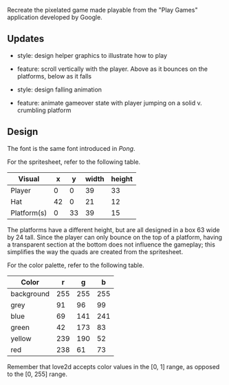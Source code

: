 Recreate the pixelated game made playable from the "Play Games" application developed by Google.

## Updates

- style: design helper graphics to illustrate how to play

- feature: scroll vertically with the player. Above as it bounces on the platforms, below as it falls

- style: design falling animation

- feature: animate gameover state with player jumping on a solid v. crumbling platform

## Design

The font is the same font introduced in _Pong_.

For the spritesheet, refer to the following table.

| Visual      | x   | y   | width | height |
| ----------- | --- | --- | ----- | ------ |
| Player      | 0   | 0   | 39    | 33     |
| Hat         | 42  | 0   | 21    | 12     |
| Platform(s) | 0   | 33  | 39    | 15     |

The platforms have a different height, but are all designed in a box 63 wide by 24 tall. Since the player can only bounce on the top of a platform, having a transparent section at the bottom does not influence the gameplay; this simplifies the way the quads are created from the spritesheet.

For the color palette, refer to the following table.

| Color      | r   | g   | b   |
| ---------- | --- | --- | --- |
| background | 255 | 255 | 255 |
| grey       | 91  | 96  | 99  |
| blue       | 69  | 141 | 241 |
| green      | 42  | 173 | 83  |
| yellow     | 239 | 190 | 52  |
| red        | 238 | 61  | 73  |

Remember that love2d accepts color values in the [0, 1] range, as opposed to the [0, 255] range.
